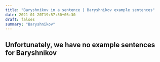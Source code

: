 ```yaml
---
title: "Baryshnikov in a sentence | Baryshnikov example sentences"
date: 2021-01-20T19:57:50+05:30
draft: falses
summary: "Baryshnikov"
---
```

## Unfortunately, we have no example sentences for Baryshnikov                 
